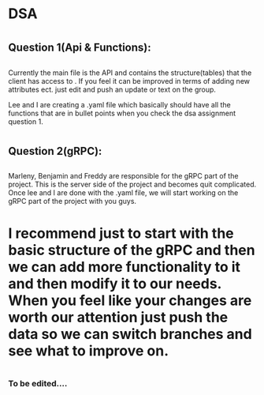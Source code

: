 # <h1>DSA<h1>

# <h2>Question 1(Api & Functions):<h2> 

Currently the main file is the API and contains the structure(tables) that the client has access to . If you feel it can be improved in terms of adding new attributes ect. just edit and push an update or text on the group.

Lee and I are creating a .yaml file which basically should have all the functions that are in bullet points when you check the dsa assignment question 1.



# <h2> Question 2(gRPC):<h2> 

Marleny, Benjamin and Freddy are responsible for the gRPC part of the project. This is the server side of the project and becomes quit complicated. Once lee and I are  done with the .yaml file, we will start working on the gRPC part of the project with you guys.

# I recommend just  to start with the basic structure of the gRPC and then we can add more functionality to it and then modify it to our needs. When you feel like your changes are worth our attention just push the data so we can switch branches and see what to improve on. 

# <h3>  To be edited....<h3> 